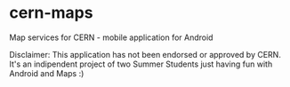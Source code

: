 cern-maps
=========

Map services for CERN - mobile application for Android

Disclaimer: This application has not been endorsed or approved by CERN. It's an indipendent project of two Summer Students just having fun with Android and Maps :)
